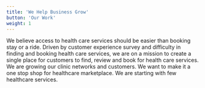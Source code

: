 ```yaml
---
title: 'We Help Business Grow'
button: 'Our Work'
weight: 1
---
```


We believe access to health care services should be easier than booking stay or a ride. Driven by customer experience survey and difficulty in finding and booking health care services, we are on a mission to create a single place for customers to find, review and book for health care services. We are growing our clinic networks and customers. We want to make it a one stop shop for healthcare marketplace. We are starting with few healthcare services.
